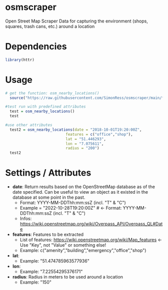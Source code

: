 # osmscraper
Open Street Map Scraper Data for capturing the environment (shops, squares, trash cans, etc.) around a location


# Dependencies
```r
library(httr)
```

# Usage
```r
# get the function: osm_nearby_locations()
  source("https://raw.githubusercontent.com/SimonRess/osmscraper/main/functions.r")

#test run with predefined attributes
  test = osm_nearby_locations()
  test

#use other attributes
  test2 = osm_nearby_locations(date = "2018-10-01T19:20:00Z", 
                           features = c("office","shop"),
                           lat = "51.446293",
                           lon = "7.075611",
                           radius = "200")
  test2
```

# Settings / Attributes

- **date**: Return results based on the OpenStreetMap database as of the date specified. Can be useful to view an object as it existed in the database at some point in the past.
  - Format: YYYY-MM-DDThh:mm:ssZ (incl. "T" & "C")
  - Example = "2022-10-28T19:20:00Z" # <- Format: YYYY-MM-DDThh:mm:ssZ (incl. "T" & "C")
  - Infos: https://wiki.openstreetmap.org/wiki/Overpass_API/Overpass_QL#Date
- **features**: Features to be extracted
  - List of features: https://wiki.openstreetmap.org/wiki/Map_features <- Use "Key", not "Value" or something else!
  - Example: c("amenity","building","emergency","office","shop")
- **lat**:
  - Example: "51.474785963577936" 
- **lon**:
  - Example: "7.22554295376171"
- **radius**: Radius in meters to be used around a location
  - Example: "150" 
